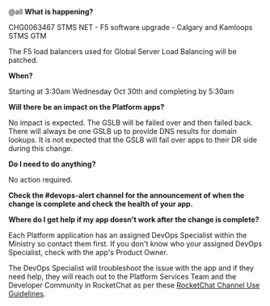 @all
**What is happening?**

CHG0063467 STMS NET - F5 software upgrade - Calgary and Kamloops STMS GTM

The F5 load balancers used for Global Server Load Balancing will be patched.

**When?**

Starting at 3:30am Wednesday Oct 30th and completing by 5:30am

**Will there be an impact on the Platform apps?**

No impact is expected. The GSLB will be failed over and then failed back. There will always be one GSLB up to provide DNS results for domain lookups. It is not expected that the GSLB will fail over apps to their DR side during this change.

**Do I need to do anything?**

No action required.

**Check the #devops-alert channel for the announcement of when the change is complete and check the health of your app.**

**Where do I get help if my app doesn't work after the change is complete?**

Each Platform application has an assigned DevOps Specialist within the Ministry so contact them first. If you don't know who your assigned DevOps Specialist, check with the app's Product Owner.

The DevOps Specialist will troubleshoot the issue with the app and if they need help, they will reach out to the Platform Services Team and the Developer Community in RocketChat as per these [RocketChat Channel Use Guidelines](https://docs.developer.gov.bc.ca/rocketchat-channel-descriptions/).
